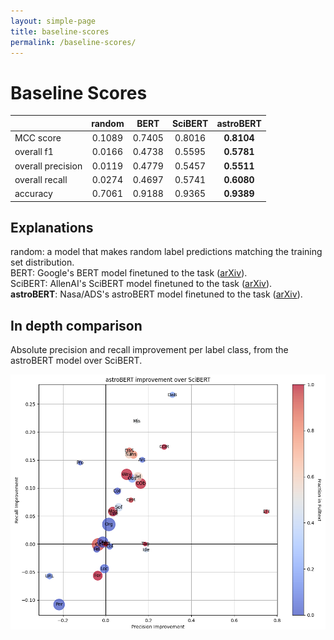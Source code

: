 ```yaml
---
layout: simple-page
title: baseline-scores
permalink: /baseline-scores/
---
```


# Baseline Scores 

|                  | random |  BERT  | SciBERT | astroBERT |
|:---------------- |:------:|:------:|:-------:|:---------:|
|    MCC score     | 0.1089 | 0.7405 | 0.8016  |**0.8104** |
|    overall f1    | 0.0166 | 0.4738 | 0.5595  |**0.5781** |
|overall precision | 0.0119 | 0.4779 | 0.5457  |**0.5511** |
|  overall recall  | 0.0274 | 0.4697 | 0.5741  |**0.6080** |
|     accuracy     | 0.7061 | 0.9188 | 0.9365  |**0.9389** |

## Explanations
random: a model that makes random label predictions matching the training set distribution.  
BERT: Google's BERT model finetuned to the task ([arXiv](https://arxiv.org/abs/1810.04805)).  
SciBERT: AllenAI's SciBERT model finetuned to the task ([arXiv](https://arxiv.org/abs/1810.04805)).  
**astroBERT**: Nasa/ADS's astroBERT model finetuned to the task ([arXiv](https://arxiv.org/abs/2112.00590)).  

## In depth comparison
Absolute precision and recall improvement per label class, from the astroBERT model over SciBERT.
<!-- <img src="/assets/astroBERT_vs_SciBERT.png" width="550"/> -->
![precision / recall improvement for astroBERT over SciBERT](/assets/astroBERT_vs_SciBERT.png)
